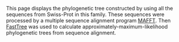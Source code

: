 This page displays the phylogenetic tree constructed by using all the sequences from Swiss-Prot in this family. These sequences were processed by a multiple sequence alignment program [MAFFT](https://mafft.cbrc.jp/alignment/software/).
Then [FastTree](http://www.microbesonline.org/fasttree/#Usage) was used to calculate approximately-maximum-likelihood
phylogenetic trees from sequence alignment.